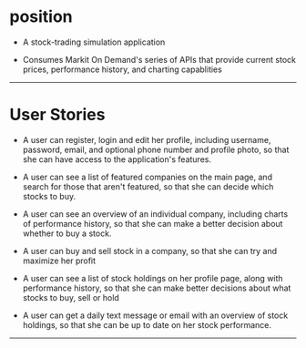 # position

* A stock-trading simulation application

* Consumes Markit On Demand's series of APIs that provide current stock prices, performance history, and charting capablities

***

# User Stories

* A user can register, login and edit her profile, including username, password, email, and optional phone number and profile photo, so that she can have access to the application's features.

* A user can see a list of featured companies on the main page, and search for those that aren't featured, so that she can decide which stocks to buy.

* A user can see an overview of an individual company, including charts of performance history, so that she can make a better decision about whether to buy a stock.

* A user can buy and sell stock in a company, so that she can try and maximize her profit

* A user can see a list of stock holdings on her profile page, along with performance history, so that she can make better decisions about what stocks to buy, sell or hold

* A user can get a daily text message or email with an overview of stock holdings, so that she can be up to date on her stock performance.

***
